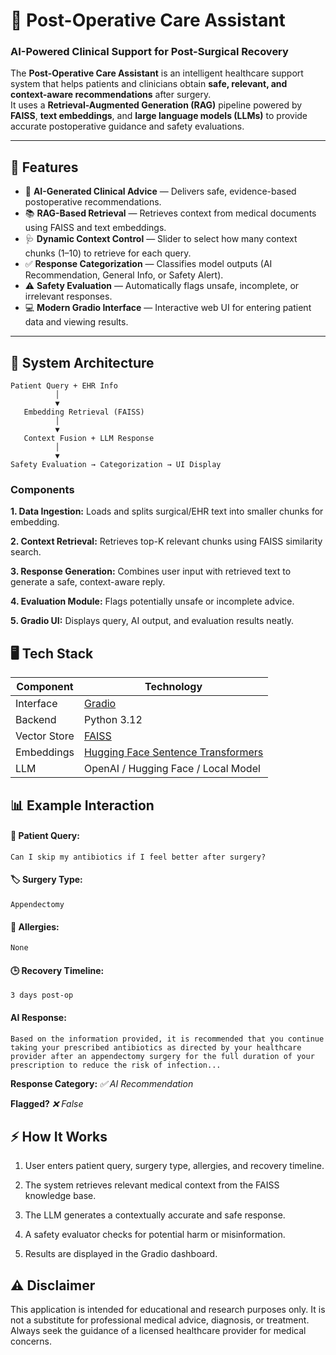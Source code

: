 # 🏥 Post-Operative Care Assistant

### AI-Powered Clinical Support for Post-Surgical Recovery

The **Post-Operative Care Assistant** is an intelligent healthcare support system that helps patients and clinicians obtain **safe, relevant, and context-aware recommendations** after surgery.  
It uses a **Retrieval-Augmented Generation (RAG)** pipeline powered by **FAISS**, **text embeddings**, and **large language models (LLMs)** to provide accurate postoperative guidance and safety evaluations.

---

## 🚀 Features

- 🤖 **AI-Generated Clinical Advice** — Delivers safe, evidence-based postoperative recommendations.  
- 📚 **RAG-Based Retrieval** — Retrieves context from medical documents using FAISS and text embeddings.  
- 🩺 **Dynamic Context Control** — Slider to select how many context chunks (1–10) to retrieve for each query.  
- ✅ **Response Categorization** — Classifies model outputs (AI Recommendation, General Info, or Safety Alert).  
- ⚠️ **Safety Evaluation** — Automatically flags unsafe, incomplete, or irrelevant responses.  
- 💻 **Modern Gradio Interface** — Interactive web UI for entering patient data and viewing results.

---

## 🧩 System Architecture

```text
Patient Query + EHR Info
          │
          ▼
   Embedding Retrieval (FAISS)
          │
          ▼
   Context Fusion + LLM Response
          │
          ▼
Safety Evaluation → Categorization → UI Display
```

### Components

**1. Data Ingestion:** Loads and splits surgical/EHR text into smaller chunks for embedding.

**2. Context Retrieval:** Retrieves top-K relevant chunks using FAISS similarity search.

**3. Response Generation:** Combines user input with retrieved text to generate a safe, context-aware reply.

**4. Evaluation Module:** Flags potentially unsafe or incomplete advice.

**5. Gradio UI:** Displays query, AI output, and evaluation results neatly.

## 🖥️ Tech Stack

| Component    | Technology                                                                                          |
| ------------ | --------------------------------------------------------------------------------------------------- |
| Interface    | [Gradio](https://gradio.app)                                                                        |
| Backend      | Python 3.12                                                                                         |
| Vector Store | [FAISS](https://faiss.ai)                                                                           |
| Embeddings   | [Hugging Face Sentence Transformers](https://huggingface.co/sentence-transformers/all-MiniLM-L6-v2) |
| LLM          | OpenAI / Hugging Face / Local Model                                                                 |

## 📊 Example Interaction

#### 🧾 Patient Query:

```Can I skip my antibiotics if I feel better after surgery? ```

#### 🏷 Surgery Type:

```Appendectomy```

#### 🧬 Allergies:

```None```

#### 🕒 Recovery Timeline:

```3 days post-op```

#### AI Response:

```Based on the information provided, it is recommended that you continue taking your prescribed antibiotics as directed by your healthcare provider after an appendectomy surgery for the full duration of your prescription to reduce the risk of infection...```

**Response Category:** _✅ AI Recommendation_

**Flagged?** _❌ False_


## ⚡ How It Works

1. User enters patient query, surgery type, allergies, and recovery timeline.

2. The system retrieves relevant medical context from the FAISS knowledge base.

3. The LLM generates a contextually accurate and safe response.

4. A safety evaluator checks for potential harm or misinformation.

5. Results are displayed in the Gradio dashboard.

## ⚠️ Disclaimer

This application is intended for educational and research purposes only.
It is not a substitute for professional medical advice, diagnosis, or treatment.
Always seek the guidance of a licensed healthcare provider for medical concerns.
